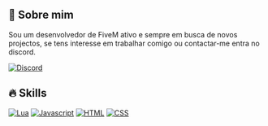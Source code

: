 ## 👋 Sobre mim

Sou um desenvolvedor de FiveM ativo e sempre em busca de novos projectos, se tens interesse em trabalhar comigo ou contactar-me entra no discord.

[![Discord](https://img.shields.io/badge/Discord-7289DA?style=for-the-badge&logo=discord&logoColor=white
)](https://discord.gg/BhUGUNf83U)

## 🔥 Skills

[![Lua](https://img.shields.io/badge/Lua-2C2D72?style=for-the-badge&logo=lua&logoColor=white
)]()
[![Javascript](https://img.shields.io/badge/JavaScript-323330?style=for-the-badge&logo=javascript&logoColor=F7DF1E
)]()
[![HTML](https://img.shields.io/badge/HTML-239120?style=for-the-badge&logo=html5&logoColor=white)]()
[![CSS](https://img.shields.io/badge/CSS-239120?&style=for-the-badge&logo=css3&logoColor=white
)]()

<!-- ![MrLikeNinja GitHub stats](https://github-readme-stats.vercel.app/api?username=mrlikeninja&show_icons=true&theme=dark) -->
